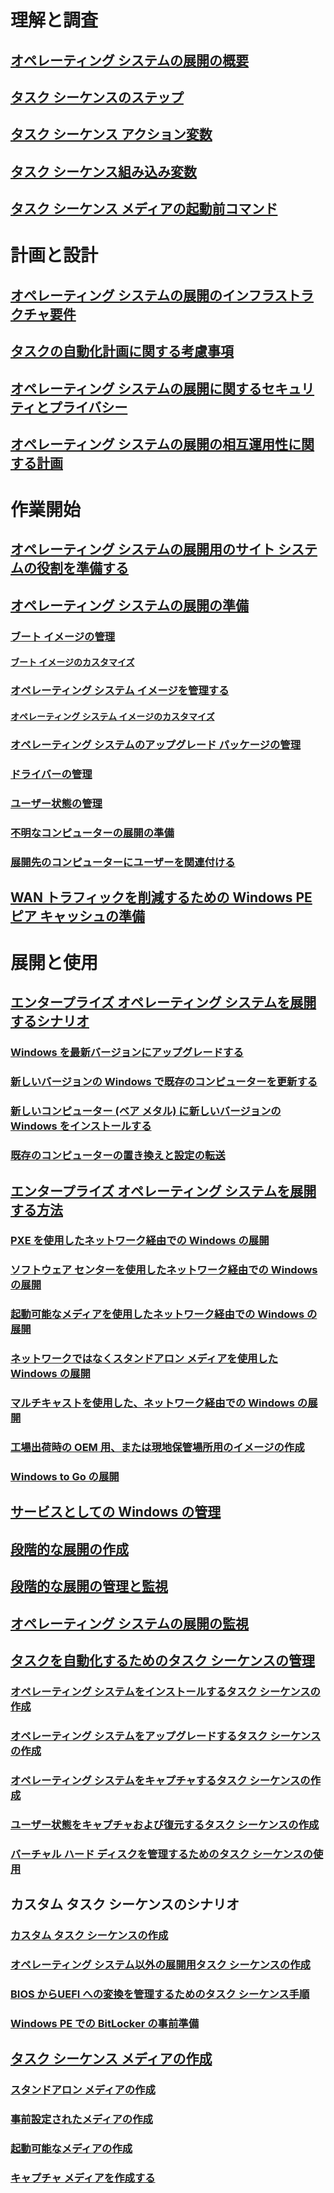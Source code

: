 # 理解と調査
## [オペレーティング システムの展開の概要](understand/introduction-to-operating-system-deployment.md)
## [タスク シーケンスのステップ](understand/task-sequence-steps.md)
## [タスク シーケンス アクション変数](understand/task-sequence-action-variables.md)
## [タスク シーケンス組み込み変数](understand/task-sequence-built-in-variables.md)
## [タスク シーケンス メディアの起動前コマンド](understand/prestart-commands-for-task-sequence-media.md)

# 計画と設計
## [オペレーティング システムの展開のインフラストラクチャ要件](plan-design/infrastructure-requirements-for-operating-system-deployment.md)
## [タスクの自動化計画に関する考慮事項](plan-design/planning-considerations-for-automating-tasks.md)
## [オペレーティング システムの展開に関するセキュリティとプライバシー](plan-design/security-and-privacy-for-operating-system-deployment.md)
## [オペレーティング システムの展開の相互運用性に関する計画](plan-design/planning-for-operating-system-deployment-interoperability.md)

# 作業開始
## [オペレーティング システムの展開用のサイト システムの役割を準備する](get-started/prepare-site-system-roles-for-operating-system-deployments.md)
## [オペレーティング システムの展開の準備](get-started/prepare-for-operating-system-deployment.md)
### [ブート イメージの管理](get-started/manage-boot-images.md)
#### [ブート イメージのカスタマイズ](get-started/customize-boot-images.md)

### [オペレーティング システム イメージを管理する](get-started/manage-operating-system-images.md)
#### [オペレーティング システム イメージのカスタマイズ](get-started/customize-operating-system-images.md)

### [オペレーティング システムのアップグレード パッケージの管理](get-started/manage-operating-system-upgrade-packages.md)
### [ドライバーの管理](get-started/manage-drivers.md)
### [ユーザー状態の管理](get-started/manage-user-state.md)
### [不明なコンピューターの展開の準備](get-started/prepare-for-unknown-computer-deployments.md)
### [展開先のコンピューターにユーザーを関連付ける](get-started/associate-users-with-a-destination-computer.md)

## [WAN トラフィックを削減するための Windows PE ピア キャッシュの準備](get-started/prepare-windows-pe-peer-cache-to-reduce-wan-traffic.md)

# 展開と使用
## [エンタープライズ オペレーティング システムを展開するシナリオ](deploy-use/scenarios-to-deploy-enterprise-operating-systems.md)
### [Windows を最新バージョンにアップグレードする](deploy-use/upgrade-windows-to-the-latest-version.md)
### [新しいバージョンの Windows で既存のコンピューターを更新する](deploy-use/refresh-an-existing-computer-with-a-new-version-of-windows.md)
### [新しいコンピューター (ベア メタル) に新しいバージョンの Windows をインストールする](deploy-use/install-new-windows-version-new-computer-bare-metal.md)
### [既存のコンピューターの置き換えと設定の転送](deploy-use/replace-an-existing-computer-and-transfer-settings.md)

## [エンタープライズ オペレーティング システムを展開する方法](deploy-use/methods-to-deploy-enterprise-operating-systems.md)
### [PXE を使用したネットワーク経由での Windows の展開](deploy-use/use-pxe-to-deploy-windows-over-the-network.md)
### [ソフトウェア センターを使用したネットワーク経由での Windows の展開](deploy-use/use-software-center-to-deploy-windows-over-the-network.md)
### [起動可能なメディアを使用したネットワーク経由での Windows の展開](deploy-use/use-bootable-media-to-deploy-windows-over-the-network.md)
### [ネットワークではなくスタンドアロン メディアを使用した Windows の展開](deploy-use/use-stand-alone-media-to-deploy-windows-without-using-the-network.md)
### [マルチキャストを使用した、ネットワーク経由での Windows の展開](deploy-use/use-multicast-to-deploy-windows-over-the-network.md)
### [工場出荷時の OEM 用、または現地保管場所用のイメージの作成](deploy-use/create-an-image-for-an-oem-in-factory-or-a-local-depot.md)
### [Windows to Go の展開](deploy-use/deploy-windows-to-go.md)

## [サービスとしての Windows の管理](deploy-use/manage-windows-as-a-service.md)
## [段階的な展開の作成](deploy-use/create-phased-deployment-for-task-sequence.md)
## [段階的な展開の管理と監視](deploy-use/manage-monitor-phased-deployments.md)
## [オペレーティング システムの展開の監視](deploy-use/monitor-operating-system-deployments.md)

## [タスクを自動化するためのタスク シーケンスの管理](deploy-use/manage-task-sequences-to-automate-tasks.md)
### [オペレーティング システムをインストールするタスク シーケンスの作成](deploy-use/create-a-task-sequence-to-install-an-operating-system.md)
### [オペレーティング システムをアップグレードするタスク シーケンスの作成](deploy-use/create-a-task-sequence-to-upgrade-an-operating-system.md)
### [オペレーティング システムをキャプチャするタスク シーケンスの作成](deploy-use/create-a-task-sequence-to-capture-an-operating-system.md)
### [ユーザー状態をキャプチャおよび復元するタスク シーケンスの作成](deploy-use/create-a-task-sequence-to-capture-and-restore-user-state.md)
### [バーチャル ハード ディスクを管理するためのタスク シーケンスの使用](deploy-use/use-a-task-sequence-to-manage-virtual-hard-disks.md)

## カスタム タスク シーケンスのシナリオ
### [カスタム タスク シーケンスの作成](deploy-use/create-a-custom-task-sequence.md)
### [オペレーティング システム以外の展開用タスク シーケンスの作成](deploy-use/create-a-task-sequence-for-non-operating-system-deployments.md)
### [BIOS からUEFI への変換を管理するためのタスク シーケンス手順](deploy-use/task-sequence-steps-to-manage-bios-to-uefi-conversion.md)
### [Windows PE での BitLocker の事前準備](deploy-use/preprovision-bitlocker-in-windows-pe.md)

## [タスク シーケンス メディアの作成](deploy-use/create-task-sequence-media.md)
### [スタンドアロン メディアの作成](deploy-use/create-stand-alone-media.md)
### [事前設定されたメディアの作成](deploy-use/create-prestaged-media.md)
### [起動可能なメディアの作成](deploy-use/create-bootable-media.md)
### [キャプチャ メディアを作成する](deploy-use/create-capture-media.md)
